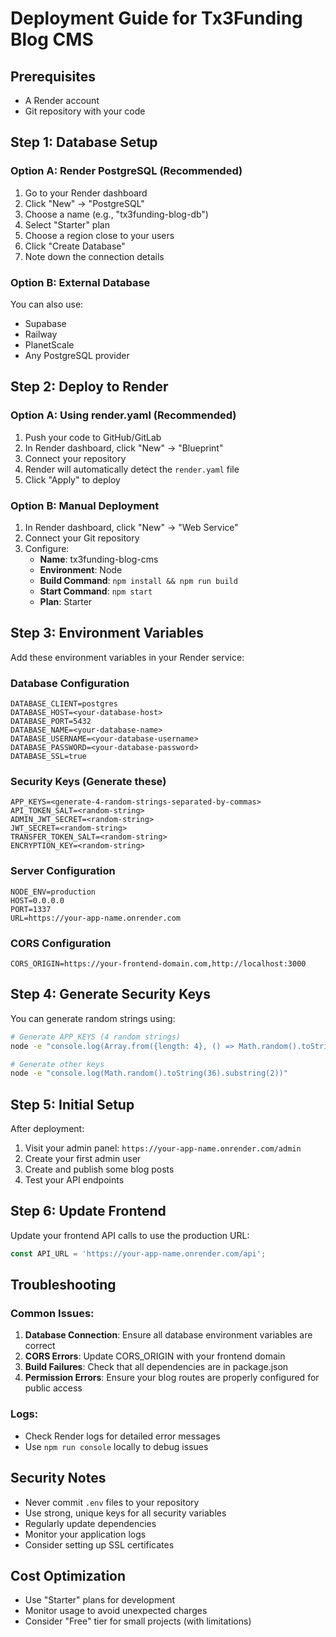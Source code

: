 # Deployment Guide for Tx3Funding Blog CMS

## Prerequisites
- A Render account
- Git repository with your code

## Step 1: Database Setup

### Option A: Render PostgreSQL (Recommended)
1. Go to your Render dashboard
2. Click "New" → "PostgreSQL"
3. Choose a name (e.g., "tx3funding-blog-db")
4. Select "Starter" plan
5. Choose a region close to your users
6. Click "Create Database"
7. Note down the connection details

### Option B: External Database
You can also use:
- Supabase
- Railway
- PlanetScale
- Any PostgreSQL provider

## Step 2: Deploy to Render

### Option A: Using render.yaml (Recommended)
1. Push your code to GitHub/GitLab
2. In Render dashboard, click "New" → "Blueprint"
3. Connect your repository
4. Render will automatically detect the `render.yaml` file
5. Click "Apply" to deploy

### Option B: Manual Deployment
1. In Render dashboard, click "New" → "Web Service"
2. Connect your Git repository
3. Configure:
   - **Name**: tx3funding-blog-cms
   - **Environment**: Node
   - **Build Command**: `npm install && npm run build`
   - **Start Command**: `npm start`
   - **Plan**: Starter

## Step 3: Environment Variables

Add these environment variables in your Render service:

### Database Configuration
```
DATABASE_CLIENT=postgres
DATABASE_HOST=<your-database-host>
DATABASE_PORT=5432
DATABASE_NAME=<your-database-name>
DATABASE_USERNAME=<your-database-username>
DATABASE_PASSWORD=<your-database-password>
DATABASE_SSL=true
```

### Security Keys (Generate these)
```
APP_KEYS=<generate-4-random-strings-separated-by-commas>
API_TOKEN_SALT=<random-string>
ADMIN_JWT_SECRET=<random-string>
JWT_SECRET=<random-string>
TRANSFER_TOKEN_SALT=<random-string>
ENCRYPTION_KEY=<random-string>
```

### Server Configuration
```
NODE_ENV=production
HOST=0.0.0.0
PORT=1337
URL=https://your-app-name.onrender.com
```

### CORS Configuration
```
CORS_ORIGIN=https://your-frontend-domain.com,http://localhost:3000
```

## Step 4: Generate Security Keys

You can generate random strings using:
```bash
# Generate APP_KEYS (4 random strings)
node -e "console.log(Array.from({length: 4}, () => Math.random().toString(36).substring(2)).join(','))"

# Generate other keys
node -e "console.log(Math.random().toString(36).substring(2))"
```

## Step 5: Initial Setup

After deployment:
1. Visit your admin panel: `https://your-app-name.onrender.com/admin`
2. Create your first admin user
3. Create and publish some blog posts
4. Test your API endpoints

## Step 6: Update Frontend

Update your frontend API calls to use the production URL:
```javascript
const API_URL = 'https://your-app-name.onrender.com/api';
```

## Troubleshooting

### Common Issues:
1. **Database Connection**: Ensure all database environment variables are correct
2. **CORS Errors**: Update CORS_ORIGIN with your frontend domain
3. **Build Failures**: Check that all dependencies are in package.json
4. **Permission Errors**: Ensure your blog routes are properly configured for public access

### Logs:
- Check Render logs for detailed error messages
- Use `npm run console` locally to debug issues

## Security Notes

- Never commit `.env` files to your repository
- Use strong, unique keys for all security variables
- Regularly update dependencies
- Monitor your application logs
- Consider setting up SSL certificates

## Cost Optimization

- Use "Starter" plans for development
- Monitor usage to avoid unexpected charges
- Consider "Free" tier for small projects (with limitations)
